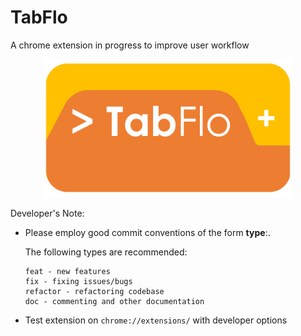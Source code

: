 # TabFlo

A chrome extension in progress to improve user workflow
<p align="center">
  <img src="./assets/logo.png" alt="drawing" width="400"/>
</p>

  
Developer's Note:
- Please employ good commit conventions of the form **type**:<msg>.

  The following types are recommended:
  
      feat - new features
      fix - fixing issues/bugs
      refactor - refactoring codebase
      doc - commenting and other documentation
  
- Test extension on `chrome://extensions/` with developer options
